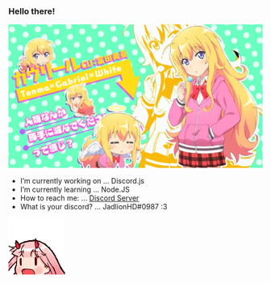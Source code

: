 ### Hello there!
![](https://github.com/JadlionHD/JadlionHD/blob/master/gabriel.jpg?raw=true)

- I’m currently working on ... Discord.js
- I’m currently learning ... Node.JS
- How to reach me: ... [Discord Server](https://discord.gg/zCr2jeZ)
- What is your discord? ... JadlionHD#0987 :3

![](https://github.com/JadlionHD/JadlionHD/blob/master/zt_jump.gif?raw=true)
